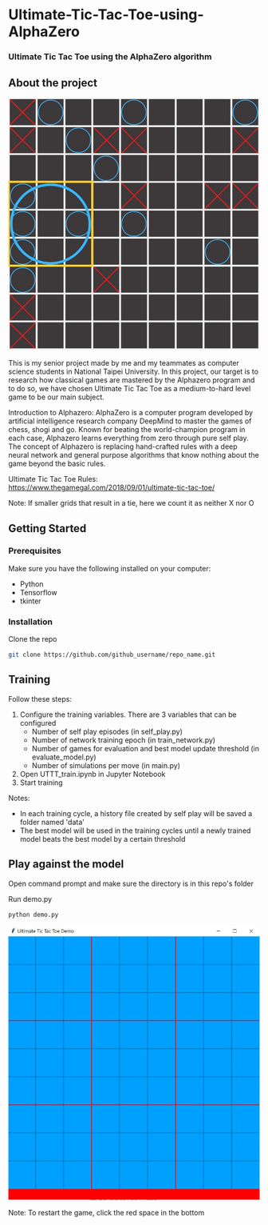 # Ultimate-Tic-Tac-Toe-using-AlphaZero
### Ultimate Tic Tac Toe using the AlphaZero algorithm

## About the project

![UTTT screenshot][uttt_screenshot]

This is my senior project made by me and my teammates as computer science students in National Taipei University. In this project, our target is to research how classical games are mastered by the Alphazero program and to do so, we have chosen Ultimate Tic Tac Toe as a medium-to-hard level game to be our main subject.

Introduction to Alphazero: AlphaZero is a computer program developed by artificial intelligence research company DeepMind to master the games of chess, shogi and go. Known for beating the world-champion program in each case, Alphazero learns everything from zero through pure self play. The concept of Alphazero is replacing hand-crafted rules with a deep neural network and general purpose algorithms that know nothing about the game beyond the basic rules.

Ultimate Tic Tac Toe Rules: https://www.thegamegal.com/2018/09/01/ultimate-tic-tac-toe/

Note: If smaller grids that result in a tie, here we count it as neither X nor O

## Getting Started
### Prerequisites
Make sure you have the following installed on your computer:
* Python
* Tensorflow
* tkinter

### Installation
Clone the repo
 ```sh
 git clone https://github.com/github_username/repo_name.git
 ```
 
## Training
Follow these steps:
1. Configure the training variables. There are 3 variables that can be configured
   - Number of self play episodes (in self_play.py)
   - Number of network training epoch (in train_network.py)
   - Number of games for evaluation and best model update threshold (in evaluate_model.py)
   - Number of simulations per move (in main.py)
2. Open UTTT_train.ipynb in Jupyter Notebook
3. Start training

Notes:
- In each training cycle, a history file created by self play will be saved a folder named 'data'
- The best model will be used in the training cycles until a newly trained model beats the best model by a certain threshold

## Play against the model
Open command prompt and make sure the directory is in this repo's folder

Run demo.py
 ```sh
 python demo.py
 ```
 
![Demo screenshot][demo_screenshot]

Note: To restart the game, click the red space in the bottom

[uttt_screenshot]: images/uttt_screenshot.png
[demo_screenshot]: images/demo_screenshot.png
